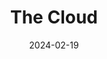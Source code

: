 ---  
layout: startup_page  
title: "The Cloud"  
id: "thecloud.ae"  
permalink: "/thecloudthecloud.ae02192024/"  
website: "https://www.thecloud.ae"  
funding_round: "Series B"  
funding_amount: "$12M"  
investors: "MENA Moonshots, Aluna Partners"  
about: "The Cloud is a food tech startup that leverages in-house technology to disrupt the virtual dining landscape. It operates a virtual chain of restaurants, recently expanding its global footprint through the acquisition of KBOX. The company aims to empower restaurateurs and transform the global dining experience."  
markets: "Food Tech, E-Commerce Platforms, Food and Beverage, Food Delivery, Restaurants, Supply Chain Management"  
hq: "Abu Dhabi, United Arab Emirates"  
founded_year: "2019"  
linkedin: "https://www.linkedin.com/company/the-cloud-uae/"  
twitter: "https://twitter.com/thecloudae"  
instagram: ""  
facebook: "https://www.facebook.com/thecloudae/"  
crunchbase: "https://www.crunchbase.com/organization/the-cloud-a987"  
pitchbook: "https://pitchbook.com/profiles/company/497466-46"  

date_display: "19-Feb-2024"  
date: "2024-02-19"

# SEO Optimization  
meta_title: "The Cloud - Series B Funding ($12M)"  
meta_description: "The Cloud, The Cloud is a food tech startup that leverages in-house technology to disrupt the virtual dining landscape. It operates a virtual chain of restaurant..."  
meta_keywords: "The Cloud, Food Tech, E-Commerce Platforms, Food and Beverage, Food Delivery, Restaurants, Supply Chain Management, Series B funding"  
canonical_url: "https://startup.projectstartups.com/thecloudthecloud.ae02192024/"  
---